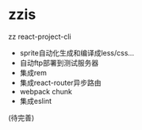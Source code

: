 # zzis
zz react-project-cli

* sprite自动化生成和编译成less/css...
* 自动ftp部署到测试服务器
* 集成rem
* 集成react-router异步路由
* webpack chunk
* 集成eslint

(待完善)
